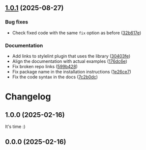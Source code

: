 

## [1.0.1](https://github.com/MorevM/stylelint-testing-library/compare/v1.0.0...v1.0.1) (2025-08-27)


### Bug fixes

* Check fixed code with the same `fix` option as before ([32b617e](https://github.com/MorevM/stylelint-testing-library/commit/32b617e9dde1b0a5716062d1326426daa3aff2df))

### Documentation

* Add links to stylelint plugin that uses the library ([30403fe](https://github.com/MorevM/stylelint-testing-library/commit/30403fe1fe3c3dde1f571f791fcc86004a6a4973))
* Align the documentation with actual examples ([176dc6e](https://github.com/MorevM/stylelint-testing-library/commit/176dc6e850fe54a03349ce4a19e9331e8b8212f9))
* Fix broken repo links ([599b428](https://github.com/MorevM/stylelint-testing-library/commit/599b42814424f5266a27ba4b867a83fc037fa96b))
* Fix package name in the installation instructions ([1e26ce7](https://github.com/MorevM/stylelint-testing-library/commit/1e26ce7fe38614bdc3f31970c3c6181c7b181b75))
* Fix the code syntax in the docs ([7c2b0dc](https://github.com/MorevM/stylelint-testing-library/commit/7c2b0dc763d027d3ddd8b722c702879d36f1bd26))

# Changelog

## 1.0.0 (2025-02-16)

It's time :)

## 0.0.0 (2025-02-16)

